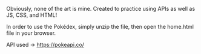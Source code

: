 Obviously, none of the art is mine.
Created to practice using APIs as well as JS, CSS, and HTML!

In order to use the Pokédex, simply unzip the file, then open the home.html file in your browser.

API used -> https://pokeapi.co/
